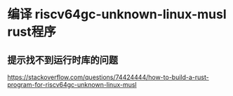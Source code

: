 # 编译 riscv64gc-unknown-linux-musl rust程序

## 提示找不到运行时库的问题
https://stackoverflow.com/questions/74424444/how-to-build-a-rust-program-for-riscv64gc-unknown-linux-musl